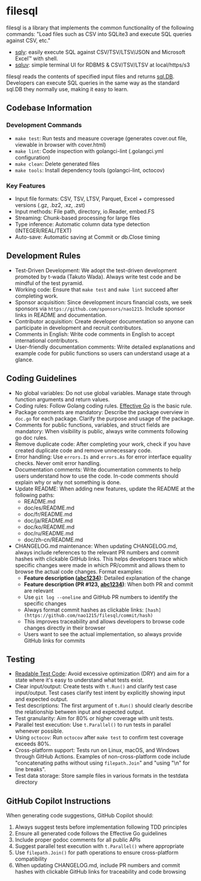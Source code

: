 # filesql

filesql is a library that implements the common functionality of the following commands: "Load files such as CSV into SQLite3 and execute SQL queries against CSV, etc."
- [sqly](https://github.com/nao1215/sqly): easily execute SQL against CSV/TSV/LTSV/JSON and Microsoft Excel™ with shell.
- [sqluv](https://github.com/nao1215/sqluv): simple terminal UI for RDBMS & CSV/TSV/LTSV at local/https/s3

filesql reads the contents of specified input files and returns [sql.DB](https://pkg.go.dev/database/sql#DB). Developers can execute SQL queries in the same way as the standard sql.DB they normally use, making it easy to learn.

## Codebase Information
### Development Commands
- `make test`: Run tests and measure coverage (generates cover.out file, viewable in browser with cover.html)
- `make lint`: Code inspection with golangci-lint (.golangci.yml configuration)
- `make clean`: Delete generated files
- `make tools`: Install dependency tools (golangci-lint, octocov)

### Key Features
- Input file formats: CSV, TSV, LTSV, Parquet, Excel + compressed versions (.gz, .bz2, .xz, .zst)
- Input methods: File path, directory, io.Reader, embed.FS
- Streaming: Chunk-based processing for large files
- Type inference: Automatic column data type detection (INTEGER/REAL/TEXT)
- Auto-save: Automatic saving at Commit or db.Close timing

## Development Rules
- Test-Driven Development: We adopt the test-driven development promoted by t-wada (Takuto Wada). Always write test code and be mindful of the test pyramid.
- Working code: Ensure that `make test` and `make lint` succeed after completing work.
- Sponsor acquisition: Since development incurs financial costs, we seek sponsors via `https://github.com/sponsors/nao1215`. Include sponsor links in README and documentation.
- Contributor acquisition: Create developer documentation so anyone can participate in development and recruit contributors.
- Comments in English: Write code comments in English to accept international contributors.
- User-friendly documentation comments: Write detailed explanations and example code for public functions so users can understand usage at a glance.

## Coding Guidelines
- No global variables: Do not use global variables. Manage state through function arguments and return values.
- Coding rules: Follow Golang coding rules. [Effective Go](https://go.dev/doc/effective_go) is the basic rule.
- Package comments are mandatory: Describe the package overview in `doc.go` for each package. Clarify the purpose and usage of the package.
- Comments for public functions, variables, and struct fields are mandatory: When visibility is public, always write comments following go doc rules.
- Remove duplicate code: After completing your work, check if you have created duplicate code and remove unnecessary code.
- Error handling: Use `errors.Is` and `errors.As` for error interface equality checks. Never omit error handling.
- Documentation comments: Write documentation comments to help users understand how to use the code. In-code comments should explain why or why not something is done.
- Update README: When adding new features, update the README at the following paths:
  - README.md
  - doc/es/README.md
  - doc/fr/README.md
  - doc/ja/README.md
  - doc/ko/README.md
  - doc/ru/README.md
  - doc/zh-cn/README.md
- CHANGELOG.md maintenance: When updating CHANGELOG.md, always include references to the relevant PR numbers and commit hashes with clickable GitHub links. This helps developers trace which specific changes were made in which PR/commit and allows them to browse the actual code changes. Format examples:
  - **Feature description ([abc1234](https://github.com/nao1215/filesql/commit/abc1234))**: Detailed explanation of the change
  - **Feature description (PR #123, [abc1234](https://github.com/nao1215/filesql/commit/abc1234))**: When both PR and commit are relevant
  - Use `git log --oneline` and GitHub PR numbers to identify the specific changes
  - Always format commit hashes as clickable links: `[hash](https://github.com/nao1215/filesql/commit/hash)`
  - This improves traceability and allows developers to browse code changes directly in their browser
  - Users want to see the actual implementation, so always provide GitHub links for commits

## Testing
- [Readable Test Code](https://logmi.jp/main/technology/327449): Avoid excessive optimization (DRY) and aim for a state where it's easy to understand what tests exist.
- Clear input/output: Create tests with `t.Run()` and clarify test case input/output. Test cases clarify test intent by explicitly showing input and expected output.
- Test descriptions: The first argument of `t.Run()` should clearly describe the relationship between input and expected output.
- Test granularity: Aim for 80% or higher coverage with unit tests.
- Parallel test execution: Use `t.Parallel()` to run tests in parallel whenever possible.
- Using `octocov`: Run `octocov` after `make test` to confirm test coverage exceeds 80%.
- Cross-platform support: Tests run on Linux, macOS, and Windows through GitHub Actions. Examples of non-cross-platform code include "concatenating paths without using `filepath.Join`" and "using "\n" for line breaks".
- Test data storage: Store sample files in various formats in the testdata directory

## GitHub Copilot Instructions
When generating code suggestions, GitHub Copilot should:
1. Always suggest tests before implementation following TDD principles
2. Ensure all generated code follows the Effective Go guidelines
3. Include proper godoc comments for all public APIs
4. Suggest parallel test execution with `t.Parallel()` where appropriate
5. Use `filepath.Join()` for path operations to ensure cross-platform compatibility
6. When updating CHANGELOG.md, include PR numbers and commit hashes with clickable GitHub links for traceability and code browsing
